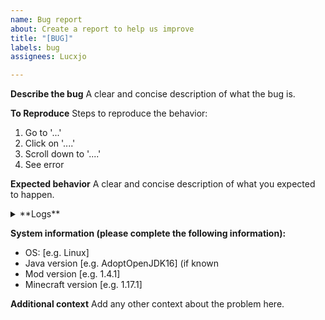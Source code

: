 ```yaml
---
name: Bug report
about: Create a report to help us improve
title: "[BUG]"
labels: bug
assignees: Lucxjo

---
```


**Describe the bug**
A clear and concise description of what the bug is.

**To Reproduce**
Steps to reproduce the behavior:
1. Go to '...'
2. Click on '....'
3. Scroll down to '....'
4. See error

**Expected behavior**
A clear and concise description of what you expected to happen.

<details>
<summary>**Logs**</summary>
```
Please copy your logs here
```
</details>

**System information (please complete the following information):**
 - OS: [e.g. Linux]
 - Java version [e.g. AdoptOpenJDK16] (if known
 - Mod version [e.g. 1.4.1]
 - Minecraft version [e.g. 1.17.1]

**Additional context**
Add any other context about the problem here.

